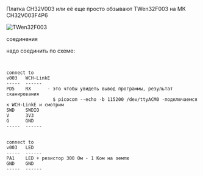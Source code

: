 
Платка CH32V003 или её еще просто обзывают TWen32F003 на МК CH32V003F4P6

<p><img src="https://github.com/nvv13/test/blob/main/test-mk/ch32v003/doc/TWen32F003.jpg" alt="TWen32F003" title="CH32V003" /></p>



соединения

надо соединить по схеме:
~~~


connect to
v003   WCH-LinkE
-----  ------ 
PD5    RX      - это чтобы увидеть вывод программы, результат сканирования
                 $ picocom --echo -b 115200 /dev/ttyACM0 -подключаемся к WCH-LinkE и смотрим
SWD    SWDIO
V      3V3
G      GND    
-----  ------ 


connect to
v003   LED
-----  ------ 
PA1    LED + резистор 300 Ом - 1 Ком на землю
GND    GND    
-----  ------ 



